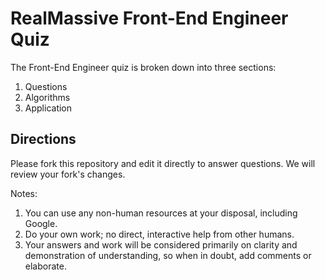 # RealMassive Front-End Engineer Quiz

The Front-End Engineer quiz is broken down into three sections:

1. Questions
2. Algorithms
3. Application

## Directions

Please fork this repository and edit it directly to answer questions. We will review your fork's changes.

Notes:

1. You can use any non-human resources at your disposal, including Google.
2. Do your own work; no direct, interactive help from other humans.
3. Your answers and work will be considered primarily on clarity and demonstration of understanding, so when in doubt, add comments or elaborate.